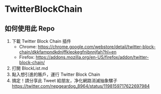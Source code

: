# TwitterBlockChain  

## 如何使用此 Repo  
1. 下載 Twitter Block Chain 插件
    * Chrome: <https://chrome.google.com/webstore/detail/twitter-block-chain/dkkfampndkdnjffkleokegfnibnnjfah?hl=en>  
    * Firefox: <https://addons.mozilla.org/en-US/firefox/addon/twitter-block-chain/>  
2. 打開 BlockList.md  
3. 點入想引進的賬戶，運行 Twitter Block Chain  
4. 搞定！請分享此 Tweet 給朋友，净化網路消滅抽象騾子 <https://twitter.com/nepgeardog_8964/status/1198159717622697984>  
